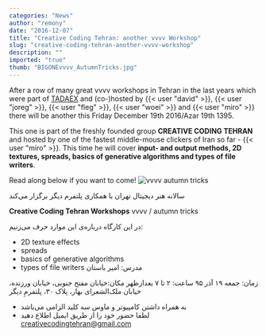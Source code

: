 ```yaml
---
categories: "News"
author: "remony"
date: "2016-12-07"
title: "Creative Coding Tehran: another vvvv Workshop"
slug: "creative-coding-tehran-another-vvvv-workshop"
description: ""
imported: "true"
thumb: "BIGONEvvvv_AutumnTricks.jpg"
---
```



After a row of many great vvvv workshops in Tehran in the last years which were part of [TADAEX](http://www.tadaex.com/) and (co-)hosted by {{< user "david" >}}, {{< user "joreg" >}}, {{< user "fleg" >}}, {{< user "woei" >}} and {{< user "miro" >}} there will be another this Friday December 19th 2016/Azar 19th 1395.

This one is part of the freshly founded group **CREATIVE CODING TEHRAN** and hosted by one of the fastest middle-mouse clickers of Iran so far - {{< user "miro" >}}. This time he will cover **input- and output methods, 2D textures, spreads, basics of generative algorithms and types of file writers**.

Read along below if you want to come!
![vvvv autumn tricks](BIGONEvvvv_AutumnTricks.jpg) 

سالانه هنر دیجیتال تهران با همکاری پلتفرم دیگر برگزار می‌کند

**Creative Coding Tehran Workshops**
vvvv / autumn tricks

در این کارگاه درباره‌ی این موارد حرف می‌زنیم:
- 2D texture effects
- spreads
- basics of generative algorithms
- types of file writers
مدرس: امیر باستان

زمان: جمعه ۱۹ آذر ۹۵
ساعت: ۲ تا ۷ بعدازظهر
مکان:خیابان مفتح جنوبی، خیابان ورزنده، خیابان ملک‌الشعرای بهار، پلاک ۳۰، پلتفرمِ دیگر 

- به همراه داشتن کامپیوتر و ماوس سه کلید الزامی می‌باشد
- لطفا حضور خود را از طریق ایمیل اطلاع دهید
creativecodingtehran@gmail.com